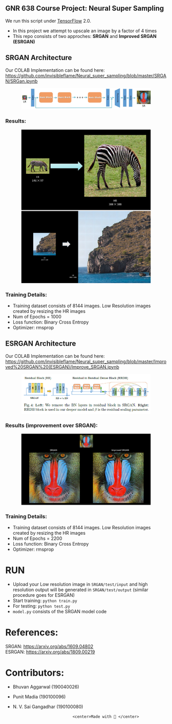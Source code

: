 ## GNR 638 Course Project: Neural Super Sampling

We run this script under [TensorFlow](https://www.tensorflow.org) 2.0.

- In this project we attempt to upscale an image by a factor of 4 times
- This repo consists of two approches: **SRGAN** and **Improved SRGAN (ESRGAN)**

## SRGAN Architecture

Our COLAB Implementation can be found here: https://github.com/invisibleflame/Neural_super_sampling/blob/master/SRGAN/SRGan.ipynb

<a href="https://www.google.com/url?sa=i&url=https%3A%2F%2Fidealo.github.io%2Fimage-super-resolution%2F&psig=AOvVaw2ydkDLgHWR3TYphMGePTLs&ust=1637470615245000&source=images&cd=vfe&ved=0CAsQjRxqFwoTCKio18mTpvQCFQAAAAAdAAAAABAD">
<div align="center">
	<img src="img/srgan.jpg" width="80%" height="10%"/>
</div>
</a>

### Results:

<a>
<div align="center">
	<img src="img/zebra_srgan.png" width="80%" height="10%"/>
</div>
</a>



<a>
<div align="center">
	<img src="img/mountain_srgan.png" width="80%" height="10%"/>
</div>
</a>

### Training Details:
- Training dataset consists of 8144 images. Low Resolution images created by resizing the HR images
- Num of Epochs = 1000
- Loss function: Binary Cross Entropy
- Optimizer: rmsprop

## ESRGAN Architecture

Our COLAB Implementation can be found here: https://github.com/invisibleflame/Neural_super_sampling/blob/master/Improved%20SRGAN%20(ESRGAN)/Improve_SRGAN.ipynb

<a href="https://miro.medium.com/max/855/1*eFtiKIAtigow1OQGrhkWSA.png">
<div align="center">
	<img src="img/esrgan.png" width="80%" height="10%"/>
</div>
</a>

### Results (improvement over SRGAN):
<a>
<div align="center">
	<img src="img/sragan_vs_esragan.png" width="80%" height="10%"/>
</div>
</a>

### Training Details:
- Training dataset consists of 8144 images. Low Resolution images created by resizing the HR images
- Num of Epochs = 2200
- Loss function: Binary Cross Entropy
- Optimizer: rmsprop

# RUN
- Upload your Low resolution image in `SRGAN/test/input` and high resolution output will be generated in `SRGAN/test/output` (similar procedure goes for ESRGAN)
- Start training: `python train.py`
- For testing: `python test.py`
- `model.py` consists of the SRGAN model code

# References:
SRGAN:	https://arxiv.org/abs/1609.04802 \
ESRGAN:	https://arxiv.org/abs/1809.00219

# Contributors:
- Bhuvan Aggarwal	(190040026)
- Punit Madia		(190100096)
- N. V. Sai Gangadhar	(190100080)

								<center>Made with 💙 </center>
